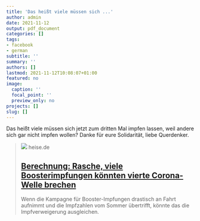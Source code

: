 ```yaml
---
title: 'Das heißt viele müssen sich ...'
author: admin
date: 2021-11-12
output: pdf_document
categories: []
tags:
- facebook
- german
subtitle: ''
summary: ''
authors: []
lastmod: 2021-11-12T10:08:07+01:00
featured: no
image:
  caption: ''
  focal_point: ''
  preview_only: no
projects: []
slug: []
---
```

Das heißt viele müssen sich jetzt zum dritten Mal impfen lassen, weil andere sich gar nicht impfen wollen? Danke für eure Solidarität, liebe Querdenker.
> [![](https://heise.cloudimg.io/bound/1200x1200/q85.png-lossy-85.webp-lossy-85.foil1/_www-heise-de_/imgs/18/3/2/1/3/1/0/2/shutterstock_1295677234-593c14c72270310a.jpg)](https://www.heise.de/news/Berechnung-Rasche-viele-Boosterimpfungen-koennten-vierte-Corona-Welle-brechen-6264620.html)
> heise.de
> ## [Berechnung: Rasche, viele Boosterimpfungen könnten vierte Corona-Welle brechen](https://www.heise.de/news/Berechnung-Rasche-viele-Boosterimpfungen-koennten-vierte-Corona-Welle-brechen-6264620.html)
>
>Wenn die Kampagne für Booster-Impfungen drastisch an Fahrt aufnimmt und die Impfzahlen vom Sommer übertrifft, könnte das die Impfverweigerung ausgleichen.

